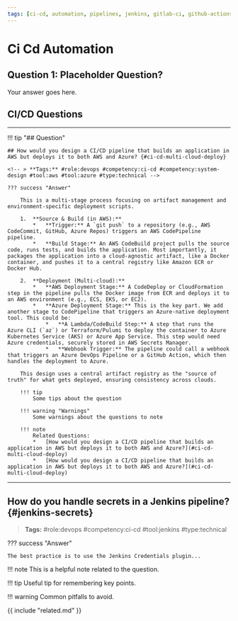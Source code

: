 ```yaml
---
tags: [ci-cd, automation, pipelines, jenkins, gitlab-ci, github-actions, azure-devops]
---
```


# Ci Cd Automation

## Question 1: Placeholder Question?
Your answer goes here.


## CI/CD Questions

---

!!! tip "## Question"

    ## How would you design a CI/CD pipeline that builds an application in AWS but deploys it to both AWS and Azure? {#ci-cd-multi-cloud-deploy}

    <!-- > **Tags:** #role:devops #competency:ci-cd #competency:system-design #tool:aws #tool:azure #type:technical -->

    ??? success "Answer"

        This is a multi-stage process focusing on artifact management and environment-specific deployment scripts.
        
        1.  **Source & Build (in AWS):**
            *   **Trigger:** A `git push` to a repository (e.g., AWS CodeCommit, GitHub, Azure Repos) triggers an AWS CodePipeline pipeline.
            *   **Build Stage:** An AWS CodeBuild project pulls the source code, runs tests, and builds the application. Most importantly, it packages the application into a cloud-agnostic artifact, like a Docker container, and pushes it to a central registry like Amazon ECR or Docker Hub.
        
        2.  **Deployment (Multi-cloud):**
            *   **AWS Deployment Stage:** A CodeDeploy or CloudFormation step in the pipeline pulls the Docker image from ECR and deploys it to an AWS environment (e.g., ECS, EKS, or EC2).
            *   **Azure Deployment Stage:** This is the key part. We add another stage to CodePipeline that triggers an Azure-native deployment tool. This could be:
                *   **A Lambda/CodeBuild Step:** A step that runs the Azure CLI (`az`) or Terraform/Pulumi to deploy the container to Azure Kubernetes Service (AKS) or Azure App Service. This step would need Azure credentials, securely stored in AWS Secrets Manager.
                *   **Webhook Trigger:** The pipeline could call a webhook that triggers an Azure DevOps Pipeline or a GitHub Action, which then handles the deployment to Azure.

        This design uses a central artifact registry as the "source of truth" for what gets deployed, ensuring consistency across clouds.
    
        !!! tip 
            Some tips about the question

        !!! warning "Warnings"
            Some warnings about the questions to note

        !!! note
            Related Questions:
            *   [How would you design a CI/CD pipeline that builds an application in AWS but deploys it to both AWS and Azure?](#ci-cd-multi-cloud-deploy)
            *   [How would you design a CI/CD pipeline that builds an application in AWS but deploys it to both AWS and Azure?](#ci-cd-multi-cloud-deploy)



---

## How do you handle secrets in a Jenkins pipeline? {#jenkins-secrets}

> **Tags:** #role:devops #competency:ci-cd #tool:jenkins #type:technical

??? success "Answer"

    The best practice is to use the Jenkins Credentials plugin...


!!! note
    This is a helpful note related to the question.

!!! tip
    Useful tip for remembering key points.

!!! warning
    Common pitfalls to avoid.

{{ include "related.md" }}
